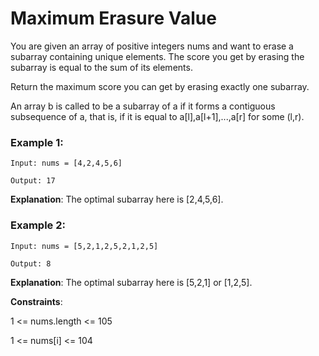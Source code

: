 # Maximum Erasure Value

You are given an array of positive integers nums and want to erase a subarray containing unique elements. The score you get by erasing the subarray is equal to the sum of its elements.

Return the maximum score you can get by erasing exactly one subarray.

An array b is called to be a subarray of a if it forms a contiguous subsequence of a, that is, if it is equal to a[l],a[l+1],...,a[r] for some (l,r).

 

### Example 1:
```
Input: nums = [4,2,4,5,6]

Output: 17
```
**Explanation**: The optimal subarray here is [2,4,5,6].

### Example 2:
```
Input: nums = [5,2,1,2,5,2,1,2,5]

Output: 8
```
**Explanation**: The optimal subarray here is [5,2,1] or [1,2,5].

 

**Constraints**:

1 <= nums.length <= 105

1 <= nums[i] <= 104
